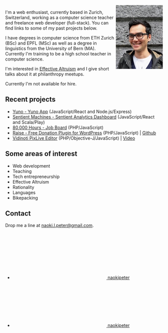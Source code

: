 <picture>
 <source srcset="https://raw.githubusercontent.com/naokipeter/naokipeter.github.io/master/assets/naoki.jpg" media="(min-width: 768px)">
 <img src="https://raw.githubusercontent.com/naokipeter/naokipeter.github.io/master/assets/naoki_sm.jpg" alt="Naoki Peter" align="right" class="avatar">
</picture>

I'm a web enthusiast, currently based in Zurich, Switzerland, working as a computer science teacher and freelance web developer (full-stack). You can find links to some of my past projects below.

I have degrees in computer science from ETH Zurich (BSc) and EPFL (MSc) as well as a degree in linguistics from the University of Bern (MA). Currently I'm training to be a high school teacher in computer science.

I'm interested in [Effective Altruism](https://effectivealtruism.ch/) and I give short talks about it at philanthropy meetups.

Currently I'm not available for hire.

## Recent projects
- [Yuno - Yuno App](https://www.yuno.link/) (JavaScript/React and Node.js/Express)
- [Sentient Machines - Sentient Analytics Dashboard](https://sentientmachines.tech/) (JavaScript/React and Scala/Play)
- [80,000 Hours - Job Board](https://80000hours.org/job-board/) (PHP/JavaScript)
- [Raise - Free Donation Plugin for WordPress](https://ea-foundation.org/donate/) (PHP/JavaScript) &#124; [Github](https://github.com/ea-foundation/raise)
- [Vidinoti PixLive Editor](https://armanager.vidinoti.com/) (PHP/Objective-J/JavaScript) &#124; [Video](https://www.youtube.com/watch?v=dHTm1JAOaFw)

## Some areas of interest
- Web development
- Teaching
- Tech entrepreneurship
- Effective Altruism
- Rationality
- Languages
- Bikepacking

## Contact
Drop me a line at [naoki.l.peter@gmail.com](mailto:naoki.l.peter@gmail.com).

<ul class="social-media-list">
  <li><a href="https://github.com/naokipeter"><svg class="svg-icon"><use xlink:href="/assets/minima-social-icons.svg#github"></use></svg> <span class="username">naokipeter</span></a></li>
  <li><a href="https://www.linkedin.com/in/naokipeter/"><svg class="svg-icon"><use xlink:href="/assets/minima-social-icons.svg#linkedin"></use></svg> <span class="username">naokipeter</span></a></li>
</ul>
